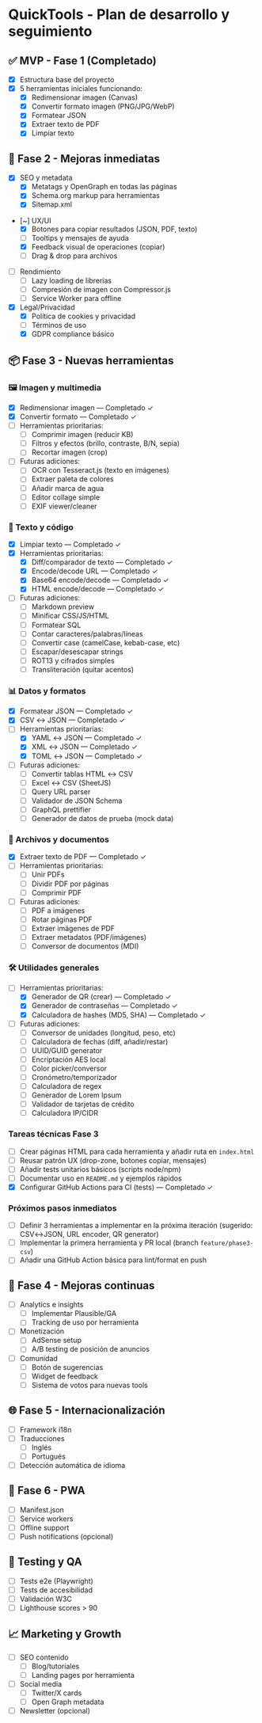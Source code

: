 # QuickTools - Plan de desarrollo y seguimiento

## ✅ MVP - Fase 1 (Completado)
- [x] Estructura base del proyecto
- [x] 5 herramientas iniciales funcionando:
  - [x] Redimensionar imagen (Canvas)
  - [x] Convertir formato imagen (PNG/JPG/WebP)
  - [x] Formatear JSON  
  - [x] Extraer texto de PDF
  - [x] Limpiar texto

## 🚀 Fase 2 - Mejoras inmediatas
- [x] SEO y metadata
  - [x] Metatags y OpenGraph en todas las páginas
  - [x] Schema.org markup para herramientas
  - [x] Sitemap.xml
- [~] UX/UI
  - [x] Botones para copiar resultados (JSON, PDF, texto)
  - [ ] Tooltips y mensajes de ayuda
  - [x] Feedback visual de operaciones (copiar)
  - [ ] Drag & drop para archivos
- [ ] Rendimiento
  - [ ] Lazy loading de librerías
  - [ ] Compresión de imagen con Compressor.js
  - [ ] Service Worker para offline
- [x] Legal/Privacidad
  - [x] Política de cookies y privacidad
  - [ ] Términos de uso
  - [x] GDPR compliance básico

## 📦 Fase 3 - Nuevas herramientas

### 🖼️ Imagen y multimedia
- [x] Redimensionar imagen — Completado ✓
- [x] Convertir formato — Completado ✓
- [ ] Herramientas prioritarias:
  - [ ] Comprimir imagen (reducir KB)
  - [ ] Filtros y efectos (brillo, contraste, B/N, sepia)
  - [ ] Recortar imagen (crop)
- [ ] Futuras adiciones:
  - [ ] OCR con Tesseract.js (texto en imágenes)
  - [ ] Extraer paleta de colores
  - [ ] Añadir marca de agua
  - [ ] Editor collage simple
  - [ ] EXIF viewer/cleaner

### 📝 Texto y código
- [x] Limpiar texto — Completado ✓
- [x] Herramientas prioritarias:
  - [x] Diff/comparador de texto — Completado ✓
  - [x] Encode/decode URL — Completado ✓
  - [x] Base64 encode/decode — Completado ✓
  - [x] HTML encode/decode — Completado ✓
- [ ] Futuras adiciones:
  - [ ] Markdown preview
  - [ ] Minificar CSS/JS/HTML
  - [ ] Formatear SQL
  - [ ] Contar caracteres/palabras/líneas
  - [ ] Convertir case (camelCase, kebab-case, etc)
  - [ ] Escapar/desescapar strings
  - [ ] ROT13 y cifrados simples
  - [ ] Transliteración (quitar acentos)

### 📊 Datos y formatos
- [x] Formatear JSON — Completado ✓
- [x] CSV ↔ JSON — Completado ✓
- [ ] Herramientas prioritarias:
  - [x] YAML ↔ JSON — Completado ✓
  - [x] XML ↔ JSON — Completado ✓
  - [x] TOML ↔ JSON — Completado ✓
- [ ] Futuras adiciones:
  - [ ] Convertir tablas HTML ↔ CSV
  - [ ] Excel ↔ CSV (SheetJS)
  - [ ] Query URL parser
  - [ ] Validador de JSON Schema
  - [ ] GraphQL prettifier
  - [ ] Generador de datos de prueba (mock data)

### 📁 Archivos y documentos
- [x] Extraer texto de PDF — Completado ✓
- [ ] Herramientas prioritarias:
  - [ ] Unir PDFs
  - [ ] Dividir PDF por páginas
  - [ ] Comprimir PDF
- [ ] Futuras adiciones:
  - [ ] PDF a imágenes
  - [ ] Rotar páginas PDF
  - [ ] Extraer imágenes de PDF
  - [ ] Extraer metadatos (PDF/imágenes)
  - [ ] Conversor de documentos (MDI)

### 🛠️ Utilidades generales
- [ ] Herramientas prioritarias:
  - [x] Generador de QR (crear) — Completado ✓
  - [x] Generador de contraseñas — Completado ✓
  - [x] Calculadora de hashes (MD5, SHA) — Completado ✓
- [ ] Futuras adiciones:
  - [ ] Conversor de unidades (longitud, peso, etc)
  - [ ] Calculadora de fechas (diff, añadir/restar)
  - [ ] UUID/GUID generator
  - [ ] Encriptación AES local
  - [ ] Color picker/conversor
  - [ ] Cronómetro/temporizador
  - [ ] Calculadora de regex
  - [ ] Generador de Lorem Ipsum
  - [ ] Validador de tarjetas de crédito
  - [ ] Calculadora IP/CIDR

### Tareas técnicas Fase 3
- [ ] Crear páginas HTML para cada herramienta y añadir ruta en `index.html`
- [ ] Reusar patrón UX (drop-zone, botones copiar, mensajes)
- [ ] Añadir tests unitarios básicos (scripts node/npm)
- [ ] Documentar uso en `README.md` y ejemplos rápidos
- [x] Configurar GitHub Actions para CI (tests) — Completado ✓

### Próximos pasos inmediatos
- [ ] Definir 3 herramientas a implementar en la próxima iteración (sugerido: CSV↔JSON, URL encoder, QR generator)
- [ ] Implementar la primera herramienta y PR local (branch `feature/phase3-csv`)
- [ ] Añadir una GitHub Action básica para lint/format en push

## 🔄 Fase 4 - Mejoras continuas
- [ ] Analytics e insights
  - [ ] Implementar Plausible/GA
  - [ ] Tracking de uso por herramienta
- [ ] Monetización
  - [ ] AdSense setup
  - [ ] A/B testing de posición de anuncios
- [ ] Comunidad
  - [ ] Botón de sugerencias
  - [ ] Widget de feedback
  - [ ] Sistema de votos para nuevas tools

## 🌐 Fase 5 - Internacionalización
- [ ] Framework i18n
- [ ] Traducciones
  - [ ] Inglés
  - [ ] Portugués
- [ ] Detección automática de idioma

## 📱 Fase 6 - PWA
- [ ] Manifest.json
- [ ] Service workers
- [ ] Offline support
- [ ] Push notifications (opcional)

## 🧪 Testing y QA
- [ ] Tests e2e (Playwright)
- [ ] Tests de accesibilidad
- [ ] Validación W3C
- [ ] Lighthouse scores > 90

## 📈 Marketing y Growth
- [ ] SEO contenido
  - [ ] Blog/tutoriales
  - [ ] Landing pages por herramienta
- [ ] Social media
  - [ ] Twitter/X cards
  - [ ] Open Graph metadata
- [ ] Newsletter (opcional)
